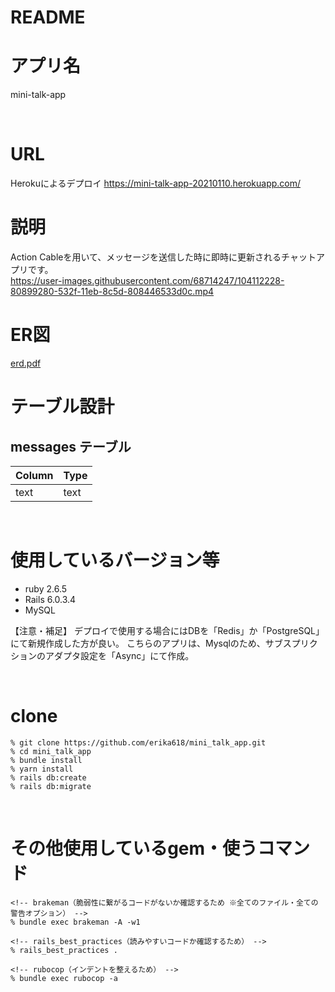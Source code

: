 # README

# アプリ名
mini-talk-app

<br>

# URL
Herokuによるデプロイ
https://mini-talk-app-20210110.herokuapp.com/
<br>

# 説明

Action Cableを用いて、メッセージを送信した時に即時に更新されるチャットアプリです。
<br>
https://user-images.githubusercontent.com/68714247/104112228-80899280-532f-11eb-8c5d-808446533d0c.mp4
<br>

# ER図

[erd.pdf](https://github.com/erika618/mini_talk_app/files/5791971/erd.pdf)

# テーブル設計

## messages テーブル

| Column   | Type    | 
| :------- | :-----  | 
| text     | text    | 
<br>

# 使用しているバージョン等

- ruby 2.6.5
- Rails 6.0.3.4
- MySQL

【注意・補足】
デプロイで使用する場合にはDBを「Redis」か「PostgreSQL」にて新規作成した方が良い。
こちらのアプリは、Mysqlのため、サブスプリクションのアダプタ設定を「Async」にて作成。

<br>

# clone
```
% git clone https://github.com/erika618/mini_talk_app.git
% cd mini_talk_app
% bundle install
% yarn install
% rails db:create
% rails db:migrate
```

<br>

# その他使用しているgem・使うコマンド
```
<!-- brakeman（脆弱性に繋がるコードがないか確認するため ※全てのファイル・全ての警告オプション） -->
% bundle exec brakeman -A -w1

<!-- rails_best_practices（読みやすいコードか確認するため） -->
% rails_best_practices .

<!-- rubocop（インデントを整えるため） -->
% bundle exec rubocop -a

```